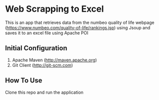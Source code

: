 # Web Scrapping to Excel
This is an app that retrieves data from the numbeo quality of life webpage (https://www.numbeo.com/quality-of-life/rankings.jsp) using Jsoup and saves it to an excel file using Apache POI

## Initial Configuration

1. Apache Maven (http://maven.apache.org)
2. Git Client (http://git-scm.com)

## How To Use

Clone this repo and run the application
